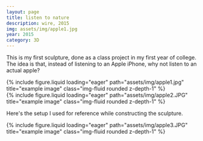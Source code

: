 ```yaml
---
layout: page
title: listen to nature
description: wire, 2015
img: assets/img/apple1.jpg
year: 2015
category: 3D
---
```


This is my first sculpture, done as a class project in my first year of college. The idea is that, instead of listening to an Apple iPhone, why not listen to an actual apple?

<div class="row">
    <div class="col-sm mt-3 mt-md-0">
        {% include figure.liquid loading="eager" path="assets/img/apple1.jpg" title="example image" class="img-fluid rounded z-depth-1" %}
    </div>
    <div class="col-sm mt-3 mt-md-0">
        {% include figure.liquid loading="eager" path="assets/img/apple2.JPG" title="example image" class="img-fluid rounded z-depth-1" %}
    </div>
</div>

Here's the setup I used for reference while constructing the sculpture.

<div class="row">
    <div class="col-sm mt-3 mt-md-0">
        {% include figure.liquid loading="eager" path="assets/img/apple3.JPG" title="example image" class="img-fluid rounded z-depth-1" %}
    </div>
</div>
